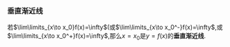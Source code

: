 ### 垂直渐近线
若$\lim\limits_{x\to x_0}f(x)=\infty$(或$\lim\limits_{x\to x_0^-}f(x)=\infty$,或$\lim\limits_{x\to x_0^+}f(x)=\infty$,那么$x=x_0$是$y=f(x)$的**垂直渐近线**.
